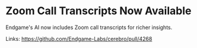 # Zoom Call Transcripts Now Available

Endgame's AI now includes Zoom call transcripts for richer insights.

Links:
https://github.com/Endgame-Labs/cerebro/pull/4268
